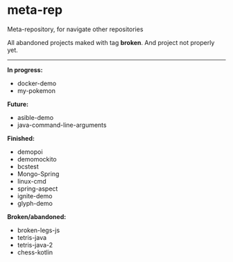 # meta-rep
Meta-repository, for navigate other repositories

All abandoned projects maked with tag **broken**.
And project not properly yet.

---

**In progress:**
* docker-demo
* my-pokemon

**Future:**
* asible-demo
* java-command-line-arguments

**Finished:**
* demopoi
* demomockito
* bcstest
* Mongo-Spring
* linux-cmd
* spring-aspect
* ignite-demo 
* glyph-demo

**Broken/abandoned:**
* broken-legs-js
* tetris-java
* tetris-java-2
* chess-kotlin
